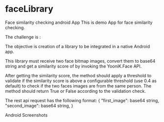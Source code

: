 # faceLibrary
Face similarity checking android App 
This is demo App for face similarity checking. 


The challenge is :

The objective is creation of a library to be integrated in a native Android app.

This library  must receive two face bitmap images, convert them to base64 string and get a similarity score of by invoking the YooniK.Face API.

After getting the similarity score, the method should apply a threshold to validate if the similarity score is above a configurable threshold (use 0.4 as default) to check if the two faces images are from the same person. The method should return True or False according to the validation check.

The rest api request has the following format:
{
"first_image": base64 string,
"second_image": base64 string, 
}

Android Screenshots 

